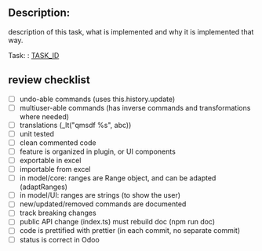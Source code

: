 ## Description:

description of this task, what is implemented and why it is implemented that way.

Task: : [TASK_ID](https://www.odoo.com/web#id=TASK_ID&action=333&active_id=2328&model=project.task&view_type=form&cids=1&menu_id=4720)

## review checklist

- [ ] undo-able commands (uses this.history.update)
- [ ] multiuser-able commands (has inverse commands and transformations where needed)
- [ ] translations (\_lt("qmsdf %s", abc))
- [ ] unit tested
- [ ] clean commented code
- [ ] feature is organized in plugin, or UI components
- [ ] exportable in excel
- [ ] importable from excel
- [ ] in model/core: ranges are Range object, and can be adapted (adaptRanges)
- [ ] in model/UI: ranges are strings (to show the user)
- [ ] new/updated/removed commands are documented
- [ ] track breaking changes
- [ ] public API change (index.ts) must rebuild doc (npm run doc)
- [ ] code is prettified with prettier (in each commit, no separate commit)
- [ ] status is correct in Odoo
